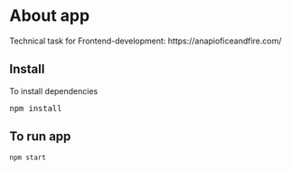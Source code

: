 About app
========================

<p>Technical task for Frontend-development: https://anapioficeandfire.com/</p>

Install
-----------
  <p>To install dependencies</p>
    <pre>npm install</pre>
  
To run app
-----------
    npm start
